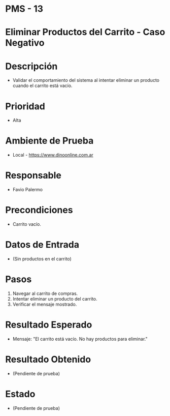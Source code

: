 # PMS - 13
# Eliminar Productos del Carrito - Caso Negativo
# Descripción
- Validar el comportamiento del sistema al intentar eliminar un producto cuando el carrito está vacío.

# Prioridad
- Alta

# Ambiente de Prueba
- Local - https://www.dinoonline.com.ar

# Responsable
- Favio Palermo

# Precondiciones
- Carrito vacío.

# Datos de Entrada
- (Sin productos en el carrito)

# Pasos
1. Navegar al carrito de compras.
2. Intentar eliminar un producto del carrito.
3. Verificar el mensaje mostrado.

# Resultado Esperado
- Mensaje: "El carrito está vacío. No hay productos para eliminar."

# Resultado Obtenido
- (Pendiente de prueba)

# Estado
- (Pendiente de prueba)
